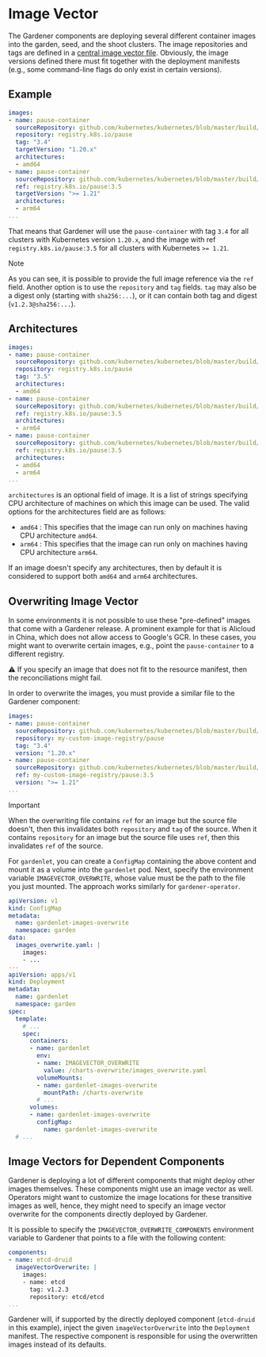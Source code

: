 # Image Vector

The Gardener components are deploying several different container images into the garden, seed, and the shoot clusters.
The image repositories and tags are defined in a [central image vector file](../../imagevector/images.yaml).
Obviously, the image versions defined there must fit together with the deployment manifests (e.g., some command-line flags do only exist in certain versions).

## Example

```yaml
images:
- name: pause-container
  sourceRepository: github.com/kubernetes/kubernetes/blob/master/build/pause/Dockerfile
  repository: registry.k8s.io/pause
  tag: "3.4"
  targetVersion: "1.20.x"
  architectures:
  - amd64
- name: pause-container
  sourceRepository: github.com/kubernetes/kubernetes/blob/master/build/pause/Dockerfile
  ref: registry.k8s.io/pause:3.5
  targetVersion: ">= 1.21"
  architectures:
  - arm64
...
```

That means that Gardener will use the `pause-container` with tag `3.4` for all clusters with Kubernetes version `1.20.x`, and the image with ref `registry.k8s.io/pause:3.5` for all clusters with Kubernetes `>= 1.21`.

> [!NOTE]
> As you can see, it is possible to provide the full image reference via the `ref` field.
> Another option is to use the `repository` and `tag` fields. `tag` may also be a digest only (starting with `sha256:...`), or it can contain both tag and digest (`v1.2.3@sha256:...`).

## Architectures

```yaml
images:
- name: pause-container
  sourceRepository: github.com/kubernetes/kubernetes/blob/master/build/pause/Dockerfile
  repository: registry.k8s.io/pause
  tag: "3.5"
  architectures:
  - amd64
- name: pause-container
  sourceRepository: github.com/kubernetes/kubernetes/blob/master/build/pause/Dockerfile
  ref: registry.k8s.io/pause:3.5
  architectures:
  - arm64
- name: pause-container
  sourceRepository: github.com/kubernetes/kubernetes/blob/master/build/pause/Dockerfile
  ref: registry.k8s.io/pause:3.5
  architectures:
  - amd64
  - arm64
...
```

`architectures` is an optional field of image. It is a list of strings specifying CPU architecture of machines on which this image can be used. The valid options for the architectures field are as follows:
- `amd64` : This specifies that the image can run only on machines having CPU architecture `amd64`.
- `arm64` : This specifies that the image can run only on machines having CPU architecture `arm64`.

If an image doesn't specify any architectures, then by default it is considered to support both `amd64` and `arm64` architectures.

## Overwriting Image Vector

In some environments it is not possible to use these "pre-defined" images that come with a Gardener release.
A prominent example for that is Alicloud in China, which does not allow access to Google's GCR.
In these cases, you might want to overwrite certain images, e.g., point the `pause-container` to a different registry.

:warning: If you specify an image that does not fit to the resource manifest, then the reconciliations might fail.

In order to overwrite the images, you must provide a similar file to the Gardener component:

```yaml
images:
- name: pause-container
  sourceRepository: github.com/kubernetes/kubernetes/blob/master/build/pause/Dockerfile
  repository: my-custom-image-registry/pause
  tag: "3.4"
  version: "1.20.x"
- name: pause-container
  sourceRepository: github.com/kubernetes/kubernetes/blob/master/build/pause/Dockerfile
  ref: my-custom-image-registry/pause:3.5
  version: ">= 1.21"
...
```

> [!IMPORTANT]
> When the overwriting file contains `ref` for an image but the source file doesn't, then this invalidates both `repository` and `tag` of the source.
> When it contains `repository` for an image but the source file uses `ref`, then this invalidates `ref` of the source.

For `gardenlet`, you can create a `ConfigMap` containing the above content and mount it as a volume into the `gardenlet` pod.
Next, specify the environment variable `IMAGEVECTOR_OVERWRITE`, whose value must be the path to the file you just mounted.
The approach works similarly for `gardener-operator`.

```yaml
apiVersion: v1
kind: ConfigMap
metadata:
  name: gardenlet-images-overwrite
  namespace: garden
data:
  images_overwrite.yaml: |
    images:
    - ...
---
apiVersion: apps/v1
kind: Deployment
metadata:
  name: gardenlet
  namespace: garden
spec:
  template:
    # ...
    spec:
      containers:
      - name: gardenlet
        env:
        - name: IMAGEVECTOR_OVERWRITE
          value: /charts-overwrite/images_overwrite.yaml
        volumeMounts:
        - name: gardenlet-images-overwrite
          mountPath: /charts-overwrite
        # ...
      volumes:
      - name: gardenlet-images-overwrite
        configMap:
          name: gardenlet-images-overwrite
  # ...
```

## Image Vectors for Dependent Components

Gardener is deploying a lot of different components that might deploy other images themselves.
These components might use an image vector as well.
Operators might want to customize the image locations for these transitive images as well, hence, they might need to specify an image vector overwrite for the components directly deployed by Gardener.

It is possible to specify the `IMAGEVECTOR_OVERWRITE_COMPONENTS` environment variable to Gardener that points to a file with the following content:

```yaml
components:
- name: etcd-druid
  imageVectorOverwrite: |
    images:
    - name: etcd
      tag: v1.2.3
      repository: etcd/etcd
...
``` 

Gardener will, if supported by the directly deployed component (`etcd-druid` in this example), inject the given `imageVectorOverwrite` into the `Deployment` manifest.
The respective component is responsible for using the overwritten images instead of its defaults.
